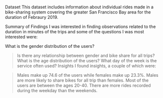 Dataset
This dataset includes information about individual rides made in a bike-sharing system covering the greater San Francisco Bay area for the duration of Febraury 2019.

Summary of Findings
I was interested in finding observations related to the duration in minutes of the trips and some of the questions I was most interested were:

What is the gender distribution of the users?
>Is there any relationship between gender and bike share for all trips?
>What is the age distribution of the users?
>What day of the week is the service often used?
Insights
I found insights, a couple of which were:

>Males make up 74.6 of the users while females make up 23.3%.
>Males are more likely to share bikes for all trip than females.
>Most of the users are between the ages 20-40.
>There are more rides recorded during the weekday than the weekends.
